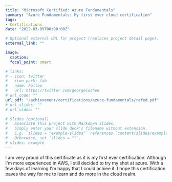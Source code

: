 ```yaml
---
title: "Microsoft Certified: Azure Fundamentals"
summary: "Azure Fundamentals: My first ever cloud certification"
tags:
- Certifications
date: "2022-03-09T00:00:00Z"

# Optional external URL for project (replaces project detail page).
external_link: ""

image:
  caption: 
  focal_point: smart

# links:
# - icon: twitter
#   icon_pack: fab
#   name: Follow
#   url: https://twitter.com/georgecushen
# url_code: ""
url_pdf: "/achievement/certifications/azure-fundamentals/rafed.pdf"
# url_slides: ""
# url_video: ""

# Slides (optional).
#   Associate this project with Markdown slides.
#   Simply enter your slide deck's filename without extension.
#   E.g. `slides = "example-slides"` references `content/slides/example-slides.md`.
#   Otherwise, set `slides = ""`.
# slides: example
---
```


I am very proud of this certificate as it is my first ever certification. Although I'm more experienced in AWS, I still decided to try my shot at azure. With a few days of learning I'm happy that I could achiee it. I hope this certification paves the way for me to learn and do more in the cloud realm.
